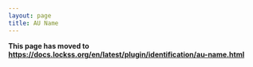 ```yaml
---
layout: page
title: AU Name
---
```


**This page has moved to <https://docs.lockss.org/en/latest/plugin/identification/au-name.html>**

